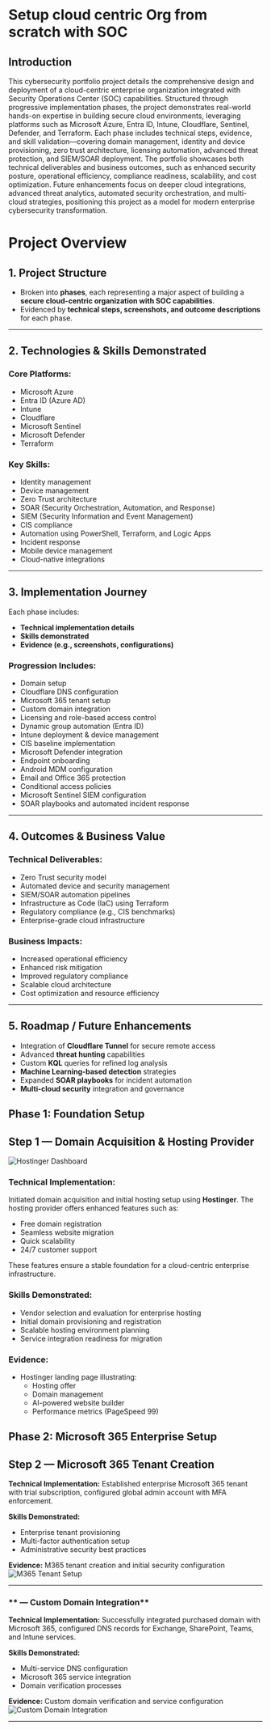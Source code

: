 # Setup cloud centric Org from scratch with SOC

## Introduction

This cybersecurity portfolio project details the comprehensive design and deployment of a cloud-centric enterprise organization integrated with Security Operations Center (SOC) capabilities. Structured through progressive implementation phases, the project demonstrates real-world hands-on expertise in building secure cloud environments, leveraging platforms such as Microsoft Azure, Entra ID, Intune, Cloudflare, Sentinel, Defender, and Terraform. Each phase includes technical steps, evidence, and skill validation—covering domain management, identity and device provisioning, zero trust architecture, licensing automation, advanced threat protection, and SIEM/SOAR deployment. The portfolio showcases both technical deliverables and business outcomes, such as enhanced security posture, operational efficiency, compliance readiness, scalability, and cost optimization. Future enhancements focus on deeper cloud integrations, advanced threat analytics, automated security orchestration, and multi-cloud strategies, positioning this project as a model for modern enterprise cybersecurity transformation.

# Project Overview

## 1. Project Structure

- Broken into **phases**, each representing a major aspect of building a **secure cloud-centric organization with SOC capabilities**.
- Evidenced by **technical steps, screenshots, and outcome descriptions** for each phase.

---

## 2. Technologies & Skills Demonstrated

### Core Platforms:

- Microsoft Azure
- Entra ID (Azure AD)
- Intune
- Cloudflare
- Microsoft Sentinel
- Microsoft Defender
- Terraform

### Key Skills:

- Identity management
- Device management
- Zero Trust architecture
- SOAR (Security Orchestration, Automation, and Response)
- SIEM (Security Information and Event Management)
- CIS compliance
- Automation using PowerShell, Terraform, and Logic Apps
- Incident response
- Mobile device management
- Cloud-native integrations

---

## 3. Implementation Journey

Each phase includes:

- **Technical implementation details**
- **Skills demonstrated**
- **Evidence (e.g., screenshots, configurations)**

### Progression Includes:

- Domain setup
- Cloudflare DNS configuration
- Microsoft 365 tenant setup
- Custom domain integration
- Licensing and role-based access control
- Dynamic group automation (Entra ID)
- Intune deployment & device management
- CIS baseline implementation
- Microsoft Defender integration
- Endpoint onboarding
- Android MDM configuration
- Email and Office 365 protection
- Conditional access policies
- Microsoft Sentinel SIEM configuration
- SOAR playbooks and automated incident response

---

## 4. Outcomes & Business Value

### Technical Deliverables:

- Zero Trust security model
- Automated device and security management
- SIEM/SOAR automation pipelines
- Infrastructure as Code (IaC) using Terraform
- Regulatory compliance (e.g., CIS benchmarks)
- Enterprise-grade cloud infrastructure

### Business Impacts:

- Increased operational efficiency
- Enhanced risk mitigation
- Improved regulatory compliance
- Scalable cloud architecture
- Cost optimization and resource efficiency

---

## 5. Roadmap / Future Enhancements

- Integration of **Cloudflare Tunnel** for secure remote access
- Advanced **threat hunting** capabilities
- Custom **KQL** queries for refined log analysis
- **Machine Learning-based detection** strategies
- Expanded **SOAR playbooks** for incident automation
- **Multi-cloud security** integration and governance

## Phase 1: Foundation Setup

## Step 1 — Domain Acquisition & Hosting Provider

![Hostinger Dashboard](/Screenshots/hostinger.png)

### Technical Implementation:

Initiated domain acquisition and initial hosting setup using **Hostinger**. The hosting provider offers enhanced features such as:

- Free domain registration
- Seamless website migration
- Quick scalability
- 24/7 customer support

These features ensure a stable foundation for a cloud-centric enterprise infrastructure.

### Skills Demonstrated:

- Vendor selection and evaluation for enterprise hosting
- Initial domain provisioning and registration
- Scalable hosting environment planning
- Service integration readiness for migration

### Evidence:

- Hostinger landing page illustrating:
  - Hosting offer
  - Domain management
  - AI-powered website builder
  - Performance metrics (PageSpeed 99)

## Phase 2: Microsoft 365 Enterprise Setup

## **Step 2 — Microsoft 365 Tenant Creation**

**Technical Implementation:** Established enterprise Microsoft 365 tenant with trial subscription, configured global admin account with MFA enforcement.

**Skills Demonstrated:**

- Enterprise tenant provisioning
- Multi-factor authentication setup
- Administrative security best practices

**Evidence:** M365 tenant creation and initial security configuration
![M365 Tenant Setup](/Screenshots/active-users.png)

---

### ** — Custom Domain Integration**

**Technical Implementation:** Successfully integrated purchased domain with Microsoft 365, configured DNS records for Exchange, SharePoint, Teams, and Intune services.

**Skills Demonstrated:**

- Multi-service DNS configuration
- Microsoft 365 service integration
- Domain verification processes

**Evidence:** Custom domain verification and service configuration
![Custom Domain Integration](/Screenshots/domains.png)

---
